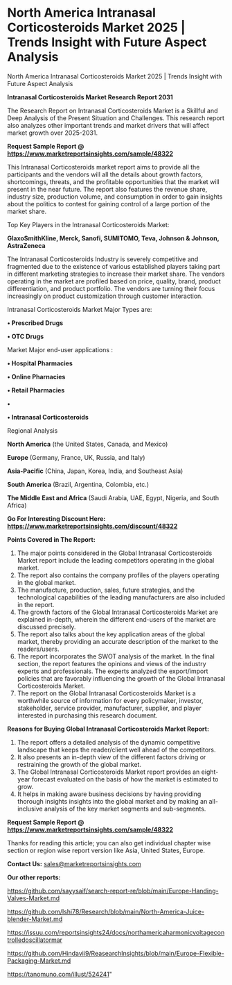 # North America Intranasal Corticosteroids Market 2025 | Trends Insight with Future Aspect Analysis
North America Intranasal Corticosteroids Market 2025 | Trends Insight with Future Aspect Analysis

<strong>Intranasal Corticosteroids Market Research Report 2031</strong>

The Research Report on Intranasal Corticosteroids Market is a Skillful and Deep Analysis of the Present Situation and Challenges. This research report also analyzes other important trends and market drivers that will affect market growth over 2025-2031.

<strong>Request Sample Report @ <a href=https://www.marketreportsinsights.com/sample/48322>https://www.marketreportsinsights.com/sample/48322</a></strong>

This Intranasal Corticosteroids market report aims to provide all the participants and the vendors will all the details about growth factors, shortcomings, threats, and the profitable opportunities that the market will present in the near future. The report also features the revenue share, industry size, production volume, and consumption in order to gain insights about the politics to contest for gaining control of a large portion of the market share.

Top Key Players in the Intranasal Corticosteroids Market:

<strong>GlaxoSmithKline, Merck, Sanofi, SUMITOMO, Teva, Johnson & Johnson, AstraZeneca</strong>

The Intranasal Corticosteroids Industry is severely competitive and fragmented due to the existence of various established players taking part in different marketing strategies to increase their market share. The vendors operating in the market are profiled based on price, quality, brand, product differentiation, and product portfolio. The vendors are turning their focus increasingly on product customization through customer interaction.

Intranasal Corticosteroids Market Major Types are:

<strong>•  Prescribed Drugs

•  OTC Drugs</strong>

Market Major end-user applications :

<strong>•  Hospital Pharmacies

•  Online Pharnacies

•  Retail Pharmacies

•  

•  Intranasal Corticosteroids</strong>

Regional Analysis

</u><strong><b>North America</b></strong> (the United States, Canada, and Mexico)

<strong><b>Europe </b></strong>(Germany, France, UK, Russia, and Italy)

<strong><b>Asia-Pacific</b></strong> (China, Japan, Korea, India, and Southeast Asia)

<strong><b>South America</b></strong> (Brazil, Argentina, Colombia, etc.)

<strong><b>The Middle East and Africa</b></strong> (Saudi Arabia, UAE, Egypt, Nigeria, and South Africa)

<strong>Go For Interesting Discount Here: <a href=https://www.marketreportsinsights.com/discount/48322>https://www.marketreportsinsights.com/discount/48322</a></strong>

<strong>Points Covered in The Report:</strong>
<ol>
  <li>The major points considered in the Global Intranasal Corticosteroids Market report include the leading competitors operating in the global market.</li>
  <li>The report also contains the company profiles of the players operating in the global market.</li>
  <li>The manufacture, production, sales, future strategies, and the technological capabilities of the leading manufacturers are also included in the report.</li>
  <li>The growth factors of the Global Intranasal Corticosteroids Market are explained in-depth, wherein the different end-users of the market are discussed precisely.</li>
  <li>The report also talks about the key application areas of the global market, thereby providing an accurate description of the market to the readers/users.</li>
  <li>The report incorporates the SWOT analysis of the market. In the final section, the report features the opinions and views of the industry experts and professionals. The experts analyzed the export/import policies that are favorably influencing the growth of the Global Intranasal Corticosteroids Market.</li>
  <li>The report on the Global Intranasal Corticosteroids Market is a worthwhile source of information for every policymaker, investor, stakeholder, service provider, manufacturer, supplier, and player interested in purchasing this research document.</li>
</ol>
<strong>Reasons for Buying Global Intranasal Corticosteroids Market Report:</strong>

<ol>
  <li>The report offers a detailed analysis of the dynamic competitive landscape that keeps the reader/client well ahead of the competitors.</li>
  <li>It also presents an in-depth view of the different factors driving or restraining the growth of the global market.</li>
  <li>The Global Intranasal Corticosteroids Market report provides an eight-year forecast evaluated on the basis of how the market is estimated to grow.</li>
  <li>It helps in making aware business decisions by having providing thorough insights insights into the global market and by making an all-inclusive analysis of the key market segments and sub-segments.</li>
</ol>
<strong>Request Sample Report @ <a href=https://www.marketreportsinsights.com/sample/48322>https://www.marketreportsinsights.com/sample/48322</a></strong>


Thanks for reading this article; you can also get individual chapter wise section or region wise report version like Asia, United States, Europe.

<strong>Contact Us:</strong>
sales@marketreportsinsights.com

<strong>Our other reports:</strong>

<a href=https://github.com/sayysaif/search-report-re/blob/main/Europe-Handing-Valves-Market.md>https://github.com/sayysaif/search-report-re/blob/main/Europe-Handing-Valves-Market.md</a>

<a href=https://github.com/Ishi78/Research/blob/main/North-America-Juice-blender-Market.md>https://github.com/Ishi78/Research/blob/main/North-America-Juice-blender-Market.md</a>

<a href=https://issuu.com/reportsinsights24/docs/northamericaharmonicvoltagecontrolledoscillatormar>https://issuu.com/reportsinsights24/docs/northamericaharmonicvoltagecontrolledoscillatormar</a>

<a href=https://github.com/Hindavii9/ReasearchInsights/blob/main/Europe-Flexible-Packaging-Market.md>https://github.com/Hindavii9/ReasearchInsights/blob/main/Europe-Flexible-Packaging-Market.md</a>

<a href=https://tanomuno.com/illust/524241>https://tanomuno.com/illust/524241</a>"
